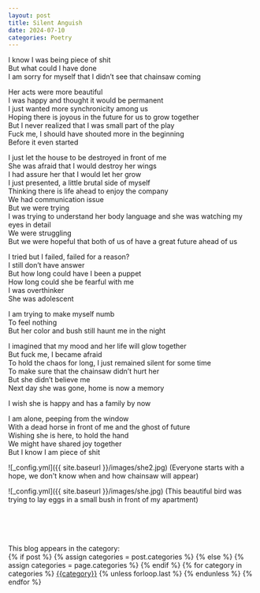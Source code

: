 ```yaml
---
layout: post
title: Silent Anguish
date: 2024-07-10
categories: Poetry
---
```



I know I was being piece of shit <br>
But what could I have done <br>
I am sorry for myself that I didn’t see that chainsaw coming <br>

Her acts were more beautiful <br>
I was happy and thought it would be permanent <br>
I just wanted more synchronicity among us <br>
Hoping there is joyous in the future for us to grow together <br>
But I never realized that I was small part of the play <br>
Fuck me, I should have shouted more in the beginning <br>
Before it even started <br>

I just let the house to be destroyed in front of me <br>
She was afraid that I would destroy her wings <br>
I had assure her that I would let her grow <br>
I just presented, a little brutal side of myself <br>
Thinking there is life ahead to enjoy the company <br>
We had communication issue <br>
But we were trying <br>
I was trying to understand her body language and she was watching my eyes in detail <br>
We were struggling <br>
But we were hopeful that both of us of have a great future ahead of us <br>

I tried but I failed, failed for a reason? <br>
I still don’t have answer <br>
But how long could have I been a puppet <br>
How long could she be fearful with me <br>
I was overthinker <br>
She was adolescent <br>

I am trying to make myself numb <br>
To feel nothing <br> 
But her color and bush still haunt me in the night <br>

I imagined that my mood and her life will glow together <br>
But fuck me, I became afraid <br>
To hold the chaos for long, I just remained silent for some time <br>
To make sure that the chainsaw didn’t hurt her <br>
But she didn’t believe me <br>
Next day she was gone, home is now a memory <br>

I wish she is happy and has a family by now <br>

I am alone, peeping from the window <br>
With a dead horse in front of me and the ghost of future <br>
Wishing she is here, to hold the hand <br>
We might have shared joy together <br>
But I know I am piece of shit <br>


![_config.yml]({{ site.baseurl }}/images/she2.jpg)
(Everyone starts with a hope, we don't know when and how chainsaw will appear)

![_config.yml]({{ site.baseurl }}/images/she.jpg)
(This beautiful bird was trying to lay eggs in a small bush in front of my apartment)




<br>
<br>
<br>
<br>
This blog appears in the category: 
<br>
 
<div class="post-categories">
  {% if post %}
    {% assign categories = post.categories %}
  {% else %}
    {% assign categories = page.categories %}
  {% endif %}
  {% for category in categories %}
  <a href="{{site.baseurl}}/categories/#{{category|slugize}}">{{category}}</a>
  {% unless forloop.last %}&nbsp;{% endunless %}
  {% endfor %}
</div>

